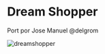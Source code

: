 # Dream Shopper

Port por Jose Manuel @delgrom

![dreamshopper](https://user-images.githubusercontent.com/31018768/73795828-e11d6080-47ab-11ea-8b10-d1c6f854a5dc.jpg)
